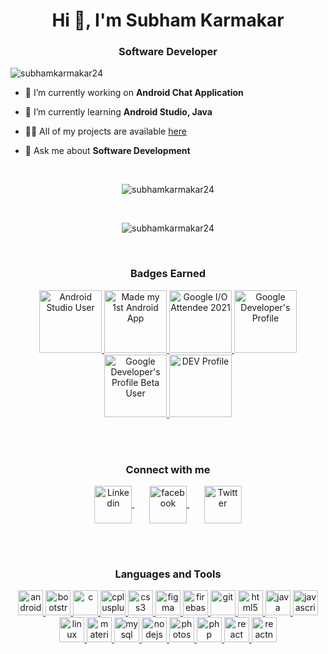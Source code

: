 <h1 align="center">Hi 👋, I'm Subham Karmakar</h1>
<h3 align="center">Software Developer</h3>

<p align="left">
  <img src="https://komarev.com/ghpvc/?username=subhamkarmakar24&color=red&style=flat-square" alt="subhamkarmakar24" />
</p>

- 🔭 I’m currently working on **Android Chat Application**

- 🌱 I’m currently learning **Android Studio, Java**

- 👨‍💻 All of my projects are available [here](https://github.com/SubhamKarmakar24?tab=repositories)

- 💬 Ask me about **Software Development**

<br/>
<p align="center">
  <img align="center" src="https://github-readme-stats.vercel.app/api/top-langs/?username=subhamkarmakar24&layout=compact&show_icons=true&theme=radical&count_private=true" alt="subhamkarmakar24" />
</p>

<br/>

<p align="center">
  <img align="center" src="https://github-readme-stats.vercel.app/api?username=subhamkarmakar24&show_icons=true&theme=radical&count_private=true" alt="subhamkarmakar24" />
</p>

<br/>

<h3 align="center">
  Badges Earned
</h3>
<p align="center">
  <a href="https://developers.google.com/profile/badges/activity/android/install-android-studio" target="blank">
    <img src="https://developers.google.com/profile/badges/activity/android/install-android-studio/badge.svg" alt="Android Studio User" height="100" width="100">
  </a>
  <a href="https://developers.google.com/profile/badges/activity/android/building-my-first-app" target="blank">
    <img src="https://developers.google.com/profile/badges/activity/android/building-my-first-app/badge.svg" alt="Made my 1st Android App" height="100" width="100">
  </a>
  <a href="https://developers.google.com/profile/badges/events/io/2021/attendee" target="blank">
    <img src="https://developers.google.com/profile/badges/events/io/2021/attendee/badge.png" alt="Google I/O Attendee 2021" height="100" width="100">
  </a>
  <a href="https://developers.google.com/profile/badges/profile/created-profile" target="blank">
    <img src="https://developers.google.com/profile/badges/profile/created-profile/created_profile.svg" alt="Google Developer's Profile" height="100" width="100">
  </a>
  <a href="https://developers.google.com/profile/badges/events/beta" target="blank">
    <img src="https://developers.google.com/profile/badges/events/beta/beta-user.svg" alt="Google Developer's Profile Beta User" height="100" width="100">
  </a>
  <a href="https://dev.to/subhamkarmakar24" target="blank">
    <img src="https://d2fltix0v2e0sb.cloudfront.net/dev-badge.svg" alt="DEV Profile" height="100" width="100">
  </a>
</p>

<br/><br/>

<h3 align="center">
  Connect with me
</h3>
<p align="center">
  <a href="https://www.linkedin.com/in/subhamkarmakar24/" target="blank">
    <img align="center" src="https://image.flaticon.com/icons/png/512/174/174857.png" alt="Linkedin" height="60" width="60" />
  </a>
  &nbsp;&nbsp;&nbsp;&nbsp;&nbsp;
  <a href="https://www.facebook.com/subham.karmakar.3990" target="blank">
    <img align="center" src="https://cdn.iconscout.com/icon/free/png-256/facebook-logo-2019-1597680-1350125.png" alt="facebook" height="60" width="60" />
  </a>
  &nbsp;&nbsp;&nbsp;&nbsp;&nbsp;
  <a href="https://twitter.com/rijukarmakar24" target="blank">
    <img align="center" src="https://upload.wikimedia.org/wikipedia/sco/thumb/9/9f/Twitter_bird_logo_2012.svg/1200px-Twitter_bird_logo_2012.svg.png" alt="Twitter" height="60" width="60" />
  </a>
</p>

<br/><br/>

<h3 align="center">
  Languages and Tools
</h3>
<p align="center">
  <a href="https://developer.android.com" target="_blank">
    <img src="https://1.bp.blogspot.com/-LgTa-xDiknI/X4EflN56boI/AAAAAAAAPuk/24YyKnqiGkwRS9-_9suPKkfsAwO4wHYEgCLcBGAsYHQ/s0/image9.png" alt="android" width="40" height="40"/>
  </a>
  <a href="https://getbootstrap.com" target="_blank">
    <img src="https://www.vectorlogo.zone/logos/getbootstrap/getbootstrap-icon.svg" alt="bootstrap" width="40" height="40"/>
  </a>
  <a href="https://www.cprogramming.com/" target="_blank"> 
    <img src="https://cdn.iconscout.com/icon/free/png-512/c-programming-569564.png" alt="c" width="40" height="40"/> 
  </a> 
  <a href="https://www.w3schools.com/cpp/" target="_blank"> 
    <img src="https://upload.wikimedia.org/wikipedia/commons/thumb/1/18/ISO_C%2B%2B_Logo.svg/1200px-ISO_C%2B%2B_Logo.svg.png" alt="cplusplus" width="40" height="40"/> 
  </a> 
  <a href="https://www.w3schools.com/css/" target="_blank"> 
    <img src="https://www.vectorlogo.zone/logos/netlifyapp_watercss/netlifyapp_watercss-ar21.svg" alt="css3" width="40" height="40"/> 
  </a> 
  <a href="https://www.figma.com/" target="_blank"> 
    <img src="https://www.vectorlogo.zone/logos/figma/figma-icon.svg" alt="figma" width="40" height="40"/> 
  </a> 
  <a href="https://firebase.google.com/" target="_blank"> 
    <img src="https://www.vectorlogo.zone/logos/firebase/firebase-icon.svg" alt="firebase" width="40" height="40"/> 
  </a> 
  <a href="https://git-scm.com/" target="_blank"> 
    <img src="https://www.vectorlogo.zone/logos/git-scm/git-scm-icon.svg" alt="git" width="40" height="40"/> 
  </a> 
  <a href="https://www.w3.org/html/" target="_blank"> 
    <img src="https://www.vectorlogo.zone/logos/w3_html5/w3_html5-icon.svg" alt="html5" width="40" height="40"/> 
  </a> 
  <a href="https://www.java.com" target="_blank"> 
    <img src="https://www.vectorlogo.zone/logos/java/java-vertical.svg" alt="java" width="40" height="40"/> 
  </a> 
  <a href="https://developer.mozilla.org/en-US/docs/Web/JavaScript" target="_blank"> 
    <img src="https://www.vectorlogo.zone/logos/javascript/javascript-icon.svg" alt="javascript" width="40" height="40"/> 
  </a> 
  <a href="https://www.linux.org/" target="_blank"> 
    <img src="https://www.vectorlogo.zone/logos/linux/linux-icon.svg" alt="linux" width="40" height="40"/> 
  </a> 
  <a href="https://materializecss.com/" target="_blank"> 
    <img src="https://raw.githubusercontent.com/prplx/svg-logos/5585531d45d294869c4eaab4d7cf2e9c167710a9/svg/materialize.svg" alt="materialize" width="40" height="40"/> 
  </a> 
  <a href="https://www.mysql.com/" target="_blank"> 
    <img src="https://www.vectorlogo.zone/logos/mysql/mysql-ar21.svg" alt="mysql" width="40" height="40"/> 
  </a> 
  <a href="https://nodejs.org" target="_blank"> 
    <img src="https://www.vectorlogo.zone/logos/nodejs/nodejs-ar21.svg" alt="nodejs" width="40" height="40"/> 
  </a> 
  <a href="https://www.photoshop.com/en" target="_blank"> 
    <img src="https://pngimg.com/uploads/photoshop/photoshop_PNG11.png" alt="photoshop" width="40" height="40"/> 
  </a> 
  <a href="https://www.php.net" target="_blank"> 
    <img src="https://www.vectorlogo.zone/logos/php/php-icon.svg" alt="php" width="40" height="40"/> 
  </a> 
  <a href="https://reactjs.org/" target="_blank"> 
    <img src="https://www.vectorlogo.zone/logos/reactjs/reactjs-icon.svg" alt="react" width="40" height="40"/> 
  </a> 
  <a href="https://reactnative.dev/" target="_blank"> 
    <img src="https://www.pngarea.com/pngm/638/4454894_react-logo-png-react-native-transparent-png.png" alt="reactnative" width="40" height="40"/> 
  </a> 
</p>
